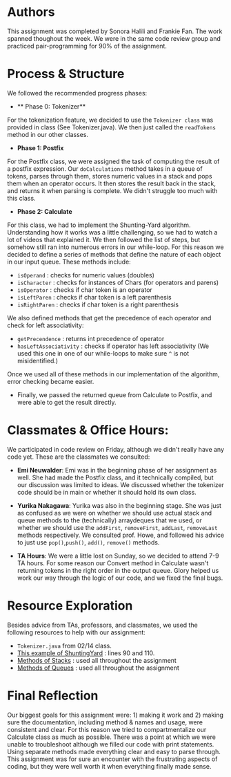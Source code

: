 # Authors 
This assignment was completed by Sonora Halili and Frankie Fan. The work spanned thoughout the week. We were in the same code review group and practiced pair-programming for 90% of the assignment. 

# Process & Structure 

We followed the recommended progress phases: 


* ** Phase 0: Tokenizer**

For the tokenization feature, we decided to use the `Tokenizer class` was provided in class (See Tokenizer.java). We then just called the `readTokens` method in our other classes. 

* **Phase 1: Postfix** 

For the Postfix class, we were assigned the task of computing the result of a postfix expression. Our `doCalculations` method takes in a queue of tokens, parses through them, stores numeric values in a stack and pops them when an operator occurs. It then stores the result back in the stack, and returns it when parsing is complete. We didn't struggle too much with this class. 

* **Phase 2: Calculate**

For this class, we had to implement the Shunting-Yard algorithm. Understanding how it works was a little challenging, so we had to watch a lot of videos that explained it. We then followed the list of steps, but somehow still ran into numerous errors in our while-loop. For this reason we decided to define a series of methods that define the nature of each object in our input queue. These methods include: 

* `isOperand` : checks for numeric values (doubles)
* `isCharacter` : checks for instances of Chars (for operators and parens)
* `isOperator` : checks if char token is an operator
* `isLeftParen` : checks if char token is a left parenthesis
* `isRightParen` : checks if char token is a right parenthesis

We also defined methods that get the precedence of each operator and check for left associativity: 

* `getPrecendence` : returns int precedence of operator
* `hasLeftAssociativity` : checks if operator has left associativity
(We used this one in one of our while-loops to make sure `^` is not misidentified.)

Once we used all of these methods in our implementation of the algorithm, error checking became easier. 

* Finally, we passed the returned queue from Calculate to Postfix, and were able to get the result directly. 


# Classmates & Office Hours: 

We participated in code review on Friday, although we didn't really have any code yet. These are the classmates we consulted: 

* **Emi Neuwalder**: Emi was in the beginning phase of her assignment as well. She had made the Postfix class, and it technically compiled, but our discussion was limited to ideas. We discussed whether the tokenizer code should be in main or whether it should hold its own class. 


* **Yurika Nakagawa**: Yurika was also in the beginning stage. She was just as confused as we were on whether we should use actual stack and queue methods to the (technically) arraydeques that we used, or whether we should use the `addFirst`, `removeFirst`, `addLast`, `removeLast` methods respectively. We consulted prof. Howe, and followed his advice to just use `pop()`,`push()`, `add()`, `remove()` methods. 


* **TA Hours**: 
We were a little lost on Sunday, so we decided to attend 7-9 TA hours. For some reason our Convert method in Calculate wasn't returning tokens in the right order in the output queue. Glory helped us work our way through the logic of our code, and we fixed the final bugs. 


# Resource Exploration 

Besides advice from TAs, professors, and classmates, we used the following resources to help with our assignment: 

* `Tokenizer.java` from 02/14 class. 
* [This example of ShuntingYard](https://www.geeksforgeeks.org/java-program-to-implement-shunting-yard-algorithm/) : lines  90 and 110. 
* [Methods of Stacks](https://docs.oracle.com/javase/7/docs/api/java/util/Stack.html) : used all throughout the assignment
* [Methods of Queues](https://docs.oracle.com/javase/7/docs/api/java/util/Queue.html) : used all throughout the assignment


# Final Reflection 

Our biggest goals for this assignment were: 1) making it work and 2) making sure the documentation, including method & names and usage, were consistent and clear. For this reason we tried to compartmentalize our Calculate class as much as possible. There was a point at which we were unable to troubleshoot although we filled our code with print statements. Using separate methods made everything clear and easy to parse through. This assignment was for sure an encounter with the frustrating aspects of coding, but they were well worth it when everything finally made sense. 